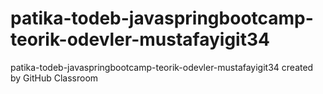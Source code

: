 # patika-todeb-javaspringbootcamp-teorik-odevler-mustafayigit34
patika-todeb-javaspringbootcamp-teorik-odevler-mustafayigit34 created by GitHub Classroom
